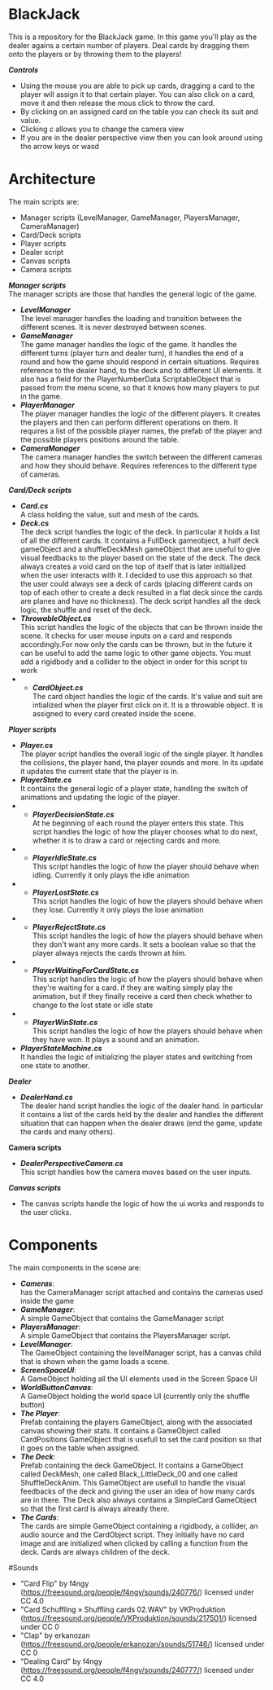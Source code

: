 # BlackJack

This is a repository for the BlackJack game. In this game you'll play as the dealer agains a certain number of players. Deal cards by dragging them onto the players or by throwing them to the players!
 
***Controls***</br>
- Using the mouse you are able to pick up cards, dragging a card to the player will assign it to that certain player. You can also click on a card, move it and then release the mous click to throw the card.
- By clicking on an assigned card on the table you can check its suit and value.
- Clicking c allows you to change the camera view
- If you are in the dealer perspective view then you can look around using the arrow keys or wasd

# Architecture

The main scripts are:
- Manager scripts (LevelManager, GameManager, PlayersManager, CameraManager)
- Card/Deck scripts
- Player scripts
- Dealer script
- Canvas scripts
- Camera scripts

***Manager scripts***</br>
The manager scripts are those that handles the general logic of the game. 
- ***LevelManager***</br> The level manager handles the loading and transition between the different scenes. It is never destroyed between scenes.
- ***GameManager***</br> The game manager handles the logic of the game. It handles the different turns (player turn and dealer turn), it handles the end of a round and how the game should respond in certain situations. Requires reference to the dealer hand, to the deck and to different UI elements. It also has a field for the PlayerNumberData ScriptableObject that is passed from the menu scene, so that it knows how many players to put in the game.
- ***PlayerManager***</br> The player manager handles the logic of the different players. It creates the players and then can perform different operations on them. It requires a list of the possible player names, the prefab of the player and the possible players positions around the table.
- ***CameraManager***</br> The camera manager handles the switch between the different cameras and how they should behave. Requires references to the different type of cameras.

***Card/Deck scripts***</br>
- ***Card.cs***</br> A class holding the value, suit and mesh of the cards.
- ***Deck.cs***</br> The deck script handles the logic of the deck. In particular it holds a list of all the different cards. It contains a FullDeck gameobject, a half deck gameObject and a shuffleDeckMesh gameObject that are useful to give visual feedbacks to the player based on the state of the deck. The deck always creates a void card on the top of itself that is later initialized when the user interacts with it. I decided to use this approach so that the user could always see a deck of cards (placing different cards on top of each other to create a deck resulted in a flat deck since the cards are planes and have no thickness). The deck script handles all the deck logic, the shuffle and reset of the deck.
- ***ThrowableObject.cs***</br> This script handles the logic of the objects that can be thrown inside the scene. It checks for user mouse inputs on a card and responds accordingly.For now only the cards can be thrown, but in the future it can be useful to add the same logic to other game objects. You must add a rigidbody and a collider to the object in order for this script to work
- - ***CardObject.cs***</br> The card object handles the logic of the cards. It's value and suit are intialized when the player first click on it. It is a throwable object. It is assigned to every card created inside the scene. 

***Player scripts***</br>
- ***Player.cs***</br> The player script handles the overall logic of the single player. It handles the collisions, the player hand, the player sounds and more. In its update it updates the current state that the player is in.
- ***PlayerState.cs***</br> It contains the general logic of a player state, handling the switch of animations and updating the logic of the player.
- - ***PlayerDecisionState.cs***</br> At he beginning of each round the player enters this state. This script handles the logic of how the player chooses what to do next, whether it is to draw a card or rejecting cards and more. 
- - ***PlayerIdleState.cs***</br> This script handles the logic of how the player should behave when idling. Currently it only plays the idle animation
- - ***PlayerLostState.cs***</br> This script handles the logic of how the players should behave when they lose. Currently it only plays the lose animation
- - ***PlayerRejectState.cs***</br> This script handles the logic of how the players should behave when they don't want any more cards. It sets a boolean value so that the player always rejects the cards thrown at him.
- - ***PlayerWaitingForCardState.cs***</br> This script handles the logic of how the players should behave when they're waiting for a card. if they are waiting simply play the animation, but if they finally receive a card then check whether to change to the lost state or idle state
- - ***PlayerWinState.cs***</br> This script handles the logic of how the players should behave when they have won. It plays a sound and an animation.
- ***PlayerStateMachine.cs***</br> It handles the logic of initializing the player states and switching from one state to another.

***Dealer***</br>
- ***DealerHand.cs***</br> The dealer hand script handles the logic of the dealer hand. In particular it contains a list of the cards held by the dealer and handles the different situation that can happen when the dealer draws (end the game, update the cards and many others). 

**Camera scripts**</br>
- ***DealerPerspectiveCamera.cs***</br> This script handles how the camera moves based on the user inputs. 

***Canvas scripts***</br>
- The canvas scripts handle the logic of how the ui works and responds to the user clicks.

# Components
The main components in the scene are:
- ***Cameras***:</br> has the CameraManager script attached and contains the cameras used inside the game
- ***GameManager***:</br> A simple GameObject that contains the GameManager script
- ***PlayersManager***:</br> A simple GameObject that contains the PlayersManager script. 
- ***LevelManager***:</br> The GameObject containing the levelManager script, has a canvas child that is shown when the game loads a scene.
- ***ScreenSpaceUI***:</br> A GameObject holding all the UI elements used in the Screen Space UI
- ***WorldButtonCanvas***:</br> A GameObject holding the world space UI (currently only the shuffle button)
- ***The Player***:</br> Prefab containing the players GameObject, along with the associated canvas showing their stats. It contains a GameObject called CardPositions GameObject that is usefull to set the card position so that it goes on the table when assigned. 
- ***The Deck***:</br> Prefab containing the deck GameObject. It contains a GameObject called DeckMesh, one called Black_LittleDeck_00 and one called ShuffleDeckAnim. This GameObject are usefull to handle the visual feedbacks of the deck and giving the user an idea of how many cards are in there. The Deck also always contains a SimpleCard GameObject so that the first card is always already there.
- ***The Cards***:</br> The cards are simple GameObject containing a rigidbody, a collider, an audio source and the CardObject script. They initially have no card image and are initialized when clicked by calling a function from the deck. Cards are always children of the deck.


#Sounds
- "Card Flip" by f4ngy (https://freesound.org/people/f4ngy/sounds/240776/) licensed under CC 4.0
- "Card Schuffling » Shuffling cards 02.WAV" by VKProduktion (https://freesound.org/people/VKProduktion/sounds/217501/) licensed under CC 0
- "Clap" by erkanozan (https://freesound.org/people/erkanozan/sounds/51746/) licensed under CC 0
- "Dealing Card" by f4ngy (https://freesound.org/people/f4ngy/sounds/240777/) licensed under CC 4.0






